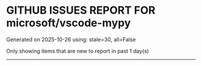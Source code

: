 
# GITHUB ISSUES REPORT FOR microsoft/vscode-mypy


Generated on 2025-10-26 using: stale=30, all=False


Only showing items that are new to report in past 1 day(s)


---




















